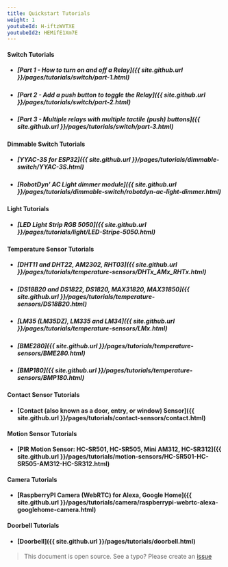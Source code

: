 ```yaml
---
title: Quickstart Tutorials
weight: 1
youtubeId: H-iftzWVTXE
youtubeId2: HEMifE1Xm7E
---
```

 

#### Switch Tutorials

- ##### [Part 1 - How to turn on and off a Relay]({{ site.github.url }}/pages/tutorials/switch/part-1.html)

- ##### [Part 2 - Add a push button to toggle the Relay]({{ site.github.url }}/pages/tutorials/switch/part-2.html)

- ##### [Part 3 - Multiple relays with multiple tactile (push) buttons]({{ site.github.url }}/pages/tutorials/switch/part-3.html)
 
#### Dimmable Switch Tutorials

- ##### [YYAC-3S for ESP32]({{ site.github.url }}/pages/tutorials/dimmable-switch/YYAC-3S.html)

- ##### [RobotDyn' AC Light dimmer module]({{ site.github.url }}/pages/tutorials/dimmable-switch/robotdyn-ac-light-dimmer.html)

#### Light Tutorials

- ##### [LED Light Strip RGB 5050]({{ site.github.url }}/pages/tutorials/light/LED-Stripe-5050.html)

#### Temperature Sensor Tutorials

- ##### [DHT11 and DHT22, AM2302, RHT03]({{ site.github.url }}/pages/tutorials/temperature-sensors/DHTx_AMx_RHTx.html)

- ##### [DS18B20 and DS1822, DS1820, MAX31820, MAX31850]({{ site.github.url }}/pages/tutorials/temperature-sensors/DS18B20.html)

- ##### [LM35 (LM35DZ), LM335 and LM34]({{ site.github.url }}/pages/tutorials/temperature-sensors/LMx.html)

- ##### [BME280]({{ site.github.url }}/pages/tutorials/temperature-sensors/BME280.html)

- ##### [BMP180]({{ site.github.url }}/pages/tutorials/temperature-sensors/BMP180.html)


#### Contact Sensor Tutorials
- #### [Contact (also known as a door, entry, or window) Sensor]({{ site.github.url }}/pages/tutorials/contact-sensors/contact.html)  

#### Motion Sensor Tutorials
- #### [PIR Motion Sensor: HC-SR501, HC-SR505, Mini AM312, HC-SR312]({{ site.github.url }}/pages/tutorials/motion-sensors/HC-SR501-HC-SR505-AM312-HC-SR312.html)  

#### Camera Tutorials
- #### [RaspberryPI Camera (WebRTC) for Alexa, Google Home]({{ site.github.url }}/pages/tutorials/camera/raspberrypi-webrtc-alexa-googlehome-camera.html)  

#### Doorbell Tutorials
- #### [Doorbell]({{ site.github.url }}/pages/tutorials/doorbell.html)  

> This document is open source. See a typo? Please create an [issue](https://github.com/sinricpro/help-docs)